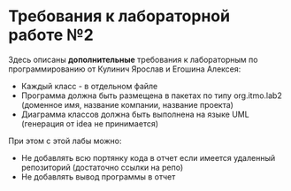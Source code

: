 # Требования к лабораторной работе №2

Здесь описаны **дополнительные** требования к лабораторным по программированию от Кулинич Ярослав и Егошина Алексея:

- Каждый класс - в отдельном файле
- Программа должна быть размещена в пакетах по типу org.itmo.lab2 (доменное имя, название компании, название проекта)
- Диаграмма классов должна быть выполнена на языке UML (генерация от idea не принимается)

При этом с этой лабы можно:
- Не добавлять всю портянку кода в отчет если имеется удаленный репозиторий (достаточно ссылки на репо)
- Не добавлять вывод программы в отчет
